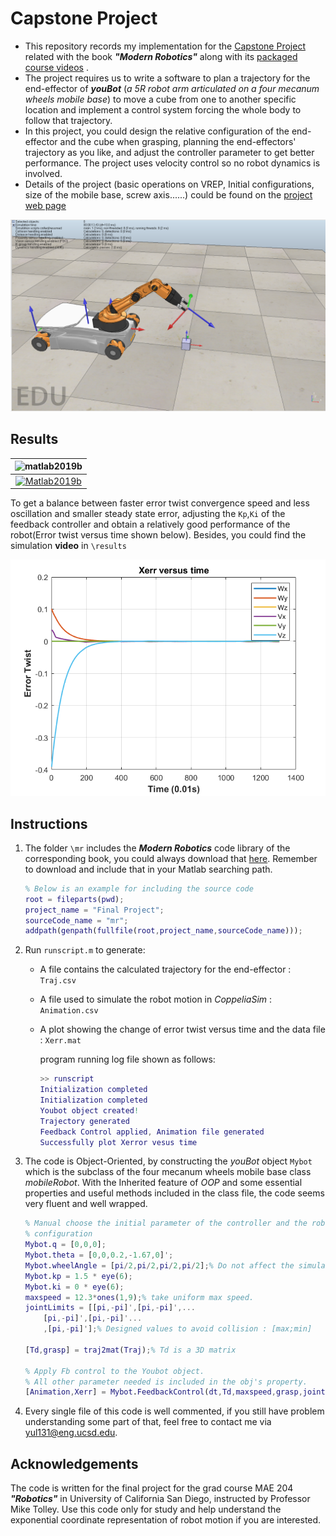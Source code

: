 # Capstone Project

* This repository records my implementation for the [Capstone Project](https://www.youtube.com/watch?v=Q1CekpBW6Js&feature=youtu.be) related with the book ***"Modern Robotics"*** along with its [packaged course videos](https://modernrobotics.northwestern.edu/nu-gm-book-resource/introduction-autoplay/#department) .
* The project requires us to write a software to plan a trajectory for the end-effector of  ***youBot*** (*a 5R robot arm articulated on a four mecanum wheels mobile base*) to move a cube from one to another specific location and implement a  control system forcing the whole body to follow that trajectory. 
* In this project, you could design the relative configuration of the end-effector and the cube when grasping, planning the end-effectors' trajectory as you like, and adjust the controller parameter to get better performance. The project uses velocity control so no robot dynamics is involved.  
* Details of the project (basic operations on VREP, Initial configurations, size of the mobile base, screw axis......) could be found on the [project web page](http://hades.mech.northwestern.edu/index.php/Mobile_Manipulation_Capstone)

![Youbot_cube](./results/Youbot_cube.png)



## Results

| ![matlab2019b](https://img.shields.io/badge/Implement-on-yellow) |
| :----------------------------------------------------------: |
| [![Matlab2019b](https://img.shields.io/badge/Matlab-2019b-orange)](https://www.mathworks.com/products/matlab.html) |

To get a balance between faster error twist convergence speed and less oscillation and smaller steady state error, adjusting the `Kp`,`Ki` of the feedback controller and obtain a relatively good performance of the robot(Error twist versus time shown below).  Besides, you could find the simulation **video** in `\results`





<img src="./results/best_controller_errorPlot.png" alt="best_controller_errorPlot" style="zoom: 200%;" /> 

## Instructions

1. The folder `\mr` includes the  ***Modern Robotics*** code library of the corresponding book, you could always download that [here](https://github.com/NxRLab/ModernRobotics). Remember to download and include that in your Matlab searching path.

   ``` matlab
   % Below is an example for including the source code 
   root = fileparts(pwd);
   project_name = "Final Project";
   sourceCode_name = "mr";
   addpath(genpath(fullfile(root,project_name,sourceCode_name)));
   ```

   

2. Run `runscript.m`  to generate:

   * A file contains the calculated trajectory for the end-effector : `Traj.csv`

   * A file used to simulate the robot motion in *CoppeliaSim* : `Animation.csv`

   * A plot showing the change of error twist versus time and the data file : `Xerr.mat`

     program running log file shown as follows:

     ~~~ matlab
     >> runscript
     Initialization completed
     Initialization completed
     Youbot object created!
     Trajectory generated
     Feedback Control applied, Animation file generated
     Successfully plot Xerror vesus time
     ~~~

3. The code is Object-Oriented, by constructing the *youBot* object `Mybot` which is the subclass of the four mecanum wheels mobile base class  *mobileRobot*. With the Inherited feature of *OOP* and some essential properties and useful methods included in the class file, the code seems very fluent and well wrapped.

   ``` matlab
   % Manual choose the initial parameter of the controller and the robot
   % configuration
   Mybot.q = [0,0,0];
   Mybot.theta = [0,0,0.2,-1.67,0]';
   Mybot.wheelAngle = [pi/2,pi/2,pi/2,pi/2];% Do not affect the simulation
   Mybot.kp = 1.5 * eye(6);
   Mybot.ki = 0 * eye(6);
   maxspeed = 12.3*ones(1,9);% take uniform max speed.
   jointLimits = [[pi,-pi]',[pi,-pi]',...
       [pi,-pi]',[pi,-pi]'...
       ,[pi,-pi]'];% Designed values to avoid collision : [max;min]
   
   [Td,grasp] = traj2mat(Traj);% Td is a 3D matrix
   
   % Apply Fb control to the Youbot object.
   % All other parameter needed is included in the obj's property.
   [Animation,Xerr] = Mybot.FeedbackControl(dt,Td,maxspeed,grasp,jointLimits);
   
   ```

4. Every single file of this code is well commented, if you still have problem understanding some part of that, feel free to contact me via yul131@eng.ucsd.edu.

## Acknowledgements

The code is written for the final project for the grad course MAE 204 ***"Robotics"***  in University of California San Diego, instructed by Professor Mike Tolley. Use this code only for study and help understand the exponential coordinate representation of robot motion if you are interested.



